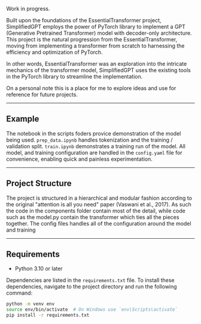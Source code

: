 Work in progress.

Built upon the foundations of the EssentialTransformer project, SimplifiedGPT employs the power of PyTorch library to implement a GPT (Generative Pretrained Transformer) model with decoder-only architecture. This project is the natural progression from the EssentialTransformer, moving from implementing a transformer from scratch to harnessing the efficiency and optimization of PyTorch.

In other words, EssentialTransformer was an exploration into the intricate mechanics of the transformer model, SimplifiedGPT uses the existing tools in the PyTorch library to streamline the implementation.

On a personal note this is a place for me to explore ideas and use for reference for future projects.

---
## Example
The notebook in the scripts foders provice demonstration of the model being used. `prep_data.ipynb` handles tokenization and the training / validation split. `train.ipynb` demonstrates a training run of the model. All model, and training configuration are handled in the `config.yaml` file for convenience, enabling quick and painless experimentation. 

---
## Project Structure
The project is structured in a hierarchical and modular fashion according to the original "attention is all you need" paper (Vaswani et al., 2017). As such the code in the components folder contain most of the detail, while code such as the model.py contain the transformer which ties all the pieces together. The config files handles all of the configuration around the model and training

---
## Requirements
- Python 3.10 or later

Dependencies are listed in the `requirements.txt` file. To install these dependencies, navigate to the project directory and run the following command:

```bash
python -m venv env
source env/bin/activate  # On Windows use `env\Scripts\activate`
pip install -r requirements.txt
```
